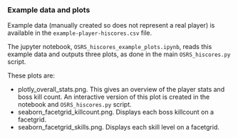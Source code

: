### Example data and plots
Example data (manually created so does not represent a real player) is
available in the `example-player-hiscores.csv` file.

The jupyter notebook, `OSRS_hiscores_example_plots.ipynb`, reads this example
data and outputs three plots, as done in the main `OSRS_hiscores.py` script.

These plots are:
- plotly_overall_stats.png.  This gives an overview of the player stats and
boss kill count. An interactive version of this plot is created in the
notebook and `OSRS_hiscores.py` script.
- seaborn_facetgrid_killcount.png. Displays each boss killcount on a facetgrid.
- seaborn_facetgrid_skills.png. Displays each skill level on a facetgrid.
